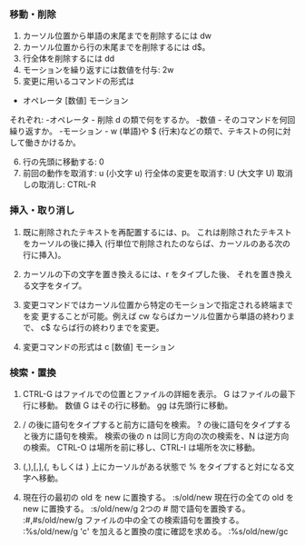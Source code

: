 ### 移動・削除
1. カーソル位置から単語の末尾までを削除するには dw
2. カーソル位置から行の末尾までを削除するには d$。
3. 行全体を削除するには dd
4. モーションを繰り返すには数値を付与:   2w
5. 変更に用いるコマンドの形式は
- オペレータ   [数値]   モーション

それぞれ:
 -オペレータ - 削除 d の類で何をするか。
 -数値       - そのコマンドを何回繰り返すか。
 -モーション - w (単語)や $ (行末)などの類で、テキストの何に対して働きかけるか。

6. 行の先頭に移動する:  0
7. 前回の動作を取消す:        u   (小文字 u)
	 行全体の変更を取消す:      U   (大文字 U)
	 取消しの取消し:            CTRL-R

### 挿入・取り消し
1. 既に削除されたテキストを再配置するには、p。
   これは削除されたテキストをカーソルの後に挿入
	 (行単位で削除されたのならば、カーソルのある次の行に挿入)。

2. カーソルの下の文字を置き換えるには、r をタイプした後、
	 それを置き換える文字をタイプ。

3. 変更コマンドではカーソル位置から特定のモーションで指定される終端までを変
	 更することが可能。例えば cw ならばカーソル位置から単語の終わりまで、
	 c$ ならば行の終わりまでを変更。

4. 変更コマンドの形式は
			 c    [数値]   モーション
	 
### 検索・置換
1. CTRL-G はファイルでの位置とファイルの詳細を表示。
				G はファイルの最下行に移動。
	 数値 G はその行に移動。
			 gg は先頭行に移動。

2. / の後に語句をタイプすると前方に語句を検索。
? の後に語句をタイプすると後方に語句を検索。
検索の後の n は同じ方向の次の検索を、N は逆方向の検索。
CTRL-O は場所を前に移し、CTRL-I は場所を次に移動。

3. (,),[,],{, もしくは } 上にカーソルがある状態で % をタイプすると対になる文字へ移動。

4. 現在行の最初の old を new に置換する。     :s/old/new
	 現在行の全ての old を new に置換する。     :s/old/new/g
	 2つの # 間で語句を置換する。               :#,#s/old/new/g
	 ファイルの中の全ての検索語句を置換する。   :%s/old/new/g
	 'c' を加えると置換の度に確認を求める。     :%s/old/new/gc
